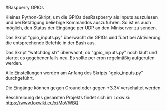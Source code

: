 #Raspberry GPIOs

Kleines Python-Skript, um die GPIOs desRaspberry als Inputs auszulesen und bei Betätigung beliebige Kommandos auszuführen. So ist es auch möglich, den Status der Eingänge per UDP an den Miniserver zu senden.

Das Skript "gpio_inputs.py" überwacht die GPIOs und führt bei Aktivierung die entsprechende Befehle in der Bash aus.

Das Skript "watchdog.sh" überwacht, ob "gpio_inputs.py" noch läuft und startet es gegebenenfalls neu. Es sollte per cron regelmäßig aufgerufen werden.

Alle Einstellungen werden am Anfang des Skripts "gpio_inputs.py" durchgeführt.

Die Eingänge können gegen Ground oder gegen +3.3V verschaltet werden.

Beschreibung des gesamten Projekts findet sich im Loxwiki: https://www.loxwiki.eu/x/MoVWBQ
